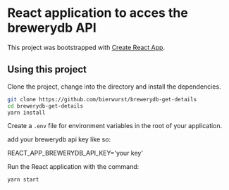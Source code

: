 # React application to acces the brewerydb API

This project was bootstrapped with [Create React App](https://github.com/facebookincubator/create-react-app).

## Using this project

Clone the project, change into the directory and install the dependencies.

```bash
git clone https://github.com/bierwurst/brewerydb-get-details
cd brewerydb-get-details
yarn install
```

Create a `.env` file for environment variables in the root of your application.

add your brewerydb api key like so:

REACT_APP_BREWERYDB_API_KEY='your key'


Run the React application with the command:

```bash
yarn start
```
